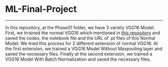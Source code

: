 # ML-Final-Project
***
In this repository, at the Phase01 folder, we have 3 variety VGG16 Model. First, we trrained the normal VGG16 which mentioned in <a href = "https://github.com/huyvnphan/PyTorch_CIFAR10/tree/master" target = "_self">this repository</a>
 and saved the codes, the notebook file and the URL of .pt files of this Normal Model. We tried this process for 2 different extension of normal VGG16. At the first extension, we trained a VGG16 Model Without Maxpooling layer and saved the necessary files. Finally at the second extension, we trained a VGG16 Model With Batch Normalization and saved the necessary files.



